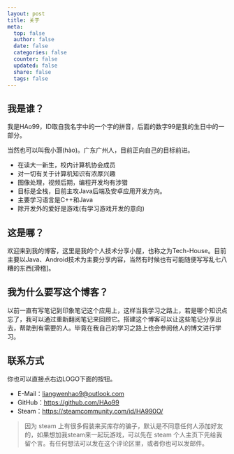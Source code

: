 ```yaml
---
layout: post
title: 关于
meta:
  top: false
  author: false
  date: false
  categories: false
  counter: false
  updated: false
  share: false
  tags: false
---
```

## 我是谁？
我是HAo99，ID取自我名字中的一个字的拼音，后面的数字99是我的生日中的一部分。

当然也可以叫我小灏(hào)。广东广州人，目前正向自己的目标前进。

- 在读大一新生，校内计算机协会成员
- 对一切有关于计算机知识有浓厚兴趣
- 图像处理，视频后期，编程开发均有涉猎
- 目标是全栈，目前主攻Java后端及安卓应用开发方向。
- 主要学习语言是C++和Java
- 除开发外的爱好是游戏(有学习游戏开发的意向)

## 这是哪？

欢迎来到我的博客，这里是我的个人技术分享小屋，也称之为Tech-House。目前主要以Java、Android技术为主要分享内容，当然有时候也有可能随便写写乱七八糟的东西[滑稽]。

## 我为什么要写这个博客？

以前一直有写笔记到印象笔记这个应用上，这样当我学习之路上，若是哪个知识点忘了，我可以通过重新翻阅笔记来回顾它。搭建这个博客可以让这些笔记分享出去，帮助到有需要的人。毕竟在我自己的学习之路上也会参阅他人的博文进行学习。

## 联系方式

你也可以直接点右边LOGO下面的按钮。

- E-Mail：liangwenhao9@outlook.com
- GitHub：https://github.com/HAo99
- Steam：https://steamcommunity.com/id/HA990O/

> 因为 steam 上有很多假装来买库存的骗子，默认是不同意任何人添加好友的，如果想加我steam来一起玩游戏，可以先在 steam 个人主页下先给我留个言。有任何想法可以发在这个评论区里，或者你也可以发邮件。

